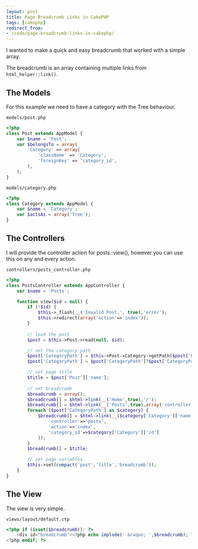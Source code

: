 ```yaml
---
layout: post
title: Page Breadcrumb Links in CakePHP
tags: [cakephp]
redirect_from:
- /code/page-breadcrumb-links-in-cakephp/
---
```

I wanted to make a quick and easy breadcrumb that worked with a simple array.

The breadcrumb is an array containing multiple links from `html_helper::link()`.

<!--break-->

## The Models

For this example we need to have a category with the Tree behaviour.

`models/post.php`

```php
<?php
class Post extends AppModel {
	var $name = 'Post';
	var $belongsTo = array(
		'Category' => array(
			'className' => 'Category',
			'foreignKey' => 'category_id',
		),
	);                
}
```

`models/category.php`

```php
<?php
class Category extends AppModel {
	var $name = 'Category';
	var $actsAs = array('Tree');
}
```

## The Controllers

I will provide the controller action for posts::view(), however you can use this on any and every action.

`controllers/posts_controller.php`

```php
<?php
class PostsController extends AppController {
	var $name = 'Posts';

	function view($id = null) {
		if (!$id) {
			$this->_flash(__('Invalid Post.', true),'error');
			$this->redirect(array('action'=>'index'));
		}
		
		// load the post
		$post = $this->Post->read(null, $id);

		// set the category path
		$post['CategoryPath'] = $this->Post->Category->getPath($post['Post']['category_id']); 
		$post['CategoryPath'] = $post['CategoryPath']?$post['CategoryPath']:array(); 

		// set page title
		$title = $post['Post']['name'];
		
		// set breadcrumb
		$breadcrumb = array();
		$breadcrumb[] = $html->link(__('Home',true),'/');
		$breadcrumb[] = $html->link(__('Posts',true),array('controller'=>'posts','action'=>'index'));
 		foreach ($post['CategoryPath'] as $category) {
			$breadcrumb[] = $html->link(__($category['Category']['name'],true),array(
				'controller'=>'posts',
				'action'=>'index',
				'category_id'=>$category['Category']['id']
			));
		}
		$breadcrumb[] = $title;

		// set page variables
		$this->set(compact('post','title','breadcrumb'));
	}
}
```

## The View

The view is very simple.

`views/layout/default.ctp`

```php
<?php if (isset($breadcrumb)): ?>
	<div id="breadcrumb"><?php echo implode(' &raquo; ',$breadcrumb); ?></div>
<?php endif; ?>
```
